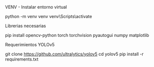 VENV - Instalar entorno virtual

python -m venv venv
venv\Scripts\activate


Librerias necesarias

pip install opencv-python torch torchvision pyautogui numpy matplotlib


Requerimientos YOLOv5

git clone https://github.com/ultralytics/yolov5
cd yolov5
pip install -r requirements.txt
